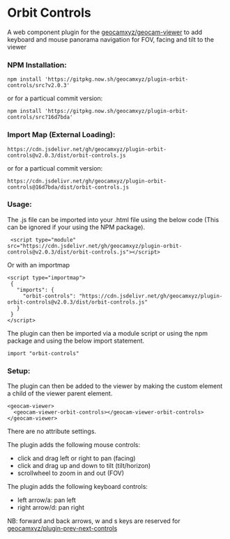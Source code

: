 # Orbit Controls
A web component plugin for the [geocamxyz/geocam-viewer](https://github.com/geocamxyz/geocam-viewer) to add keyboard and mouse panorama navigation for FOV, facing and tilt to the viewer
### NPM Installation:
```
npm install 'https://gitpkg.now.sh/geocamxyz/plugin-orbit-controls/src?v2.0.3'
```
or for a particual commit version:
```
npm install 'https://gitpkg.now.sh/geocamxyz/plugin-orbit-controls/src?16d7bda'
```
### Import Map (External Loading):
```
https://cdn.jsdelivr.net/gh/geocamxyz/plugin-orbit-controls@v2.0.3/dist/orbit-controls.js
```
or for a particual commit version:
```
https://cdn.jsdelivr.net/gh/geocamxyz/plugin-orbit-controls@16d7bda/dist/orbit-controls.js
```
### Usage:
The .js file can be imported into your .html file using the below code (This can be ignored if your using the NPM package).
```
 <script type="module" src="https://cdn.jsdelivr.net/gh/geocamxyz/plugin-orbit-controls@v2.0.3/dist/orbit-controls.js"></script>
 ```

 Or with an importmap
 ```
<script type="importmap">
  {
    "imports": {
      "orbit-controls": "https://cdn.jsdelivr.net/gh/geocamxyz/plugin-orbit-controls@v2.0.3/dist/orbit-controls.js"
    }
  }
</script>
```
The plugin can then be imported via a module script or using the npm package and using the below import statement.
```
import "orbit-controls"
```
### Setup:
The plugin can then be added to the viewer by making the custom element a child of the viewer parent element.  

```
<geocam-viewer>
  <geocam-viewer-orbit-controls></geocam-viewer-orbit-controls>
</geocam-viewer>
```

There are no attribute settings.

The plugin adds the following mouse controls:
- click and drag left or right to pan (facing)
- click and drag up and down to tilt (tilt/horizon)
- scrollwheel to zoom in and out (FOV)

The plugin adds the following keyboard controls:
- left arrow/a: pan left
- right arrow/d: pan right

NB: forward and back arrows, w and s keys are reserved for [geocamxyz/plugin-prev-next-controls](https://github.com/geocamxyz/plugin-prev-next-controls)